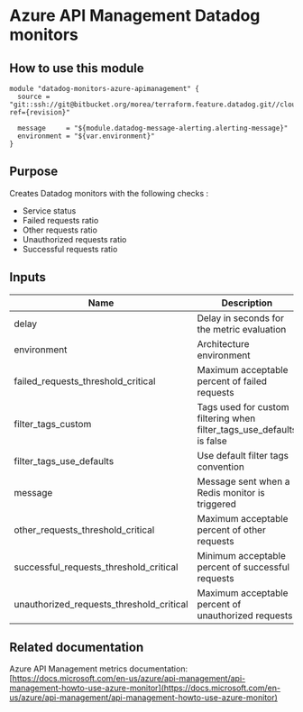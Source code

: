 Azure API Management Datadog monitors
=====================================

How to use this module
----------------------
```
module "datadog-monitors-azure-apimanagement" {
  source = "git::ssh://git@bitbucket.org/morea/terraform.feature.datadog.git//cloud/azure/apimanagement?ref={revision}"

  message     = "${module.datadog-message-alerting.alerting-message}"
  environment = "${var.environment}"
}
```

Purpose
-------
Creates Datadog monitors with the following checks :

* Service status
* Failed requests ratio
* Other requests ratio
* Unauthorized requests ratio
* Successful requests ratio

Inputs
------

| Name | Description | Type | Default | Required |
|------|-------------|:----:|:-----:|:-----:|
| delay | Delay in seconds for the metric evaluation | string | `600` | no |
| environment | Architecture environment | string | - | yes |
| failed_requests_threshold_critical | Maximum acceptable percent of failed requests | string | `5` | no |
| filter_tags_custom | Tags used for custom filtering when filter_tags_use_defaults is false | string | `*` | no |
| filter_tags_use_defaults | Use default filter tags convention | string | `true` | no |
| message | Message sent when a Redis monitor is triggered | string | - | yes |
| other_requests_threshold_critical | Maximum acceptable percent of other requests | string | `5` | no |
| successful_requests_threshold_critical | Minimum acceptable percent of successful requests | string | `90` | no |
| unauthorized_requests_threshold_critical | Maximum acceptable percent of unauthorized requests | string | `5` | no |

Related documentation
---------------------

Azure API Management metrics documentation: [https://docs.microsoft.com/en-us/azure/api-management/api-management-howto-use-azure-monitor](https://docs.microsoft.com/en-us/azure/api-management/api-management-howto-use-azure-monitor)
